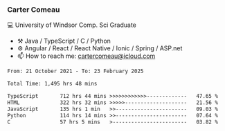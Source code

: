 ### Carter Comeau

💻 University of Windsor Comp. Sci Graduate

- ⚒️ Java / TypeScript / C / Python
- ⚙️ Angular / React / React Native / Ionic / Spring / ASP.net
- 📫 How to reach me: cartercomeau@icloud.com

<!--START_SECTION:waka-->

```txt
From: 21 October 2021 - To: 23 February 2025

Total Time: 1,495 hrs 48 mins

TypeScript       712 hrs 44 mins >>>>>>>>>>>>-------------   47.65 %
HTML             322 hrs 32 mins >>>>>--------------------   21.56 %
JavaScript       135 hrs 1 min   >>-----------------------   09.03 %
Python           114 hrs 14 mins >>-----------------------   07.64 %
C                57 hrs 5 mins   >------------------------   03.82 %
```

<!--END_SECTION:waka-->
